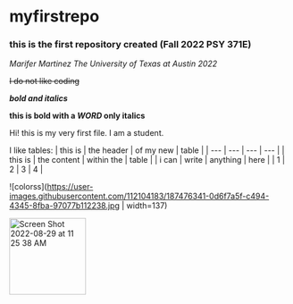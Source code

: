# myfirstrepo

### this is the first repository created (Fall 2022 PSY 371E)

*Marifer Martinez The University of Texas at Austin 2022*

~~I do not like coding~~

***bold and italics***

**this is bold with a _WORD_ only italics**

Hi! this is my very first file. I am a student.

I like tables: 
| this is | the header | of my new | table |
| --- | --- | --- | --- |
| this is | the content | within the | table | 
| i can | write | anything | here |
| 1 | 2 | 3 | 4 | 


![colorss](https://user-images.githubusercontent.com/112104183/187476341-0d6f7a5f-c494-4345-8fba-97077b112238.jpg | width=137) 

<img width="137" alt="Screen Shot 2022-08-29 at 11 25 38 AM" src="https://user-images.githubusercontent.com/2119795/187476018-6332ee74-9bdf-48f5-ac76-d010c300db1d.png">
